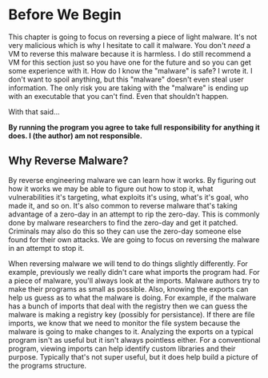 # Before We Begin
This chapter is going to focus on reversing a piece of light malware. It's not very malicious which is why I hesitate to call it malware. You don't *need* a VM to reverse this malware because it is harmless. I do still recommend a VM for this section just so you have one for the future and so you can get some experience with it. How do I know the "malware" is safe? I wrote it. I don't want to spoil anything, but this "malware" doesn't even steal user information. The only risk you are taking with the "malware" is ending up with an executable that you can't find. Even that shouldn't happen.

With that said...

**By running the program you agree to take full responsibility for anything it does. I (the author) am not responsible.**

## Why Reverse Malware?
By reverse engineering malware we can learn how it works. By figuring out how it works we may be able to figure out how to stop it, what vulnerabilities it's targeting, what exploits it's using, what's it's goal, who made it, and so on. It's also common to reverse malware that's taking advantage of a zero-day in an attempt to rip the zero-day. This is commonly done by malware researchers to find the zero-day and get it patched. Criminals may also do this so they can use the zero-day someone else found for their own attacks. We are going to focus on reversing the malware in an attempt to stop it.

When reversing malware we will tend to do things slightly differently. For example, previously we really didn't care what imports the program had. For a piece of malware, you'll always look at the imports. Malware authors try to make their programs as small as possible. Also, knowing the exports can help us guess as to what the malware is doing. For example, if the malware has a bunch of imports that deal with the registry then we can guess the malware is making a registry key (possibly for persistance). If there are file imports, we know that we need to monitor the file system because the malware is going to make changes to it. Analyzing the exports on a typical program isn't as useful but it isn't always pointless either. For a conventional program, viewing imports can help identify custom libraries and their purpose. Typically that's not super useful, but it does help build a picture of the programs structure.